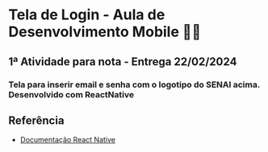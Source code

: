 
# Tela de Login - Aula de Desenvolvimento Mobile 🤳🏻



## 1ª Atividade para nota - Entrega 22/02/2024

### Tela para inserir email e senha com o logotipo do SENAI acima. Desenvolvido com ReactNative


## Referência

 - [Documentação React Native](https://reactnative.dev/docs/getting-started)
